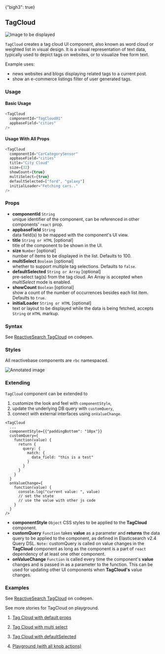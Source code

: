 {"bigh3": true}

## TagCloud

![Image to be displayed](https://i.imgur.com/cQgqeiv.png)

`TagCloud` creates a tag cloud UI component, also known as word cloud or weighted list in visual design. It is a visual representation of text data, typically used to depict tags on websites, or to visualize free form text.

Example uses:
* news websites and blogs displaying related tags to a current post.
* show an e-commerce listings filter of user generated tags.

### Usage

#### Basic Usage

```js
<TagCloud
  componentId="TagCloud01"
  appbaseField="cities"
/>
```

#### Usage With All Props

```js
<TagCloud
  componentId="CarCategorySensor"
  appbaseField="cities"
  title="City Cloud"
  size={32}
  showCount={true}
  multiSelect={true}
  defaultSelected=["ford", "galaxy"]
  initialLoader="Fetching cars.."
/>
```

### Props

- **componentId** `String`  
    unique identifier of the component, can be referenced in other components' `react` prop.
- **appbaseField** `String`  
    data field(s) to be mapped with the component's UI view.
- **title** `String or HTML` [optional]  
    title of the component to be shown in the UI.
- **size** `Number` [optional]  
    number of items to be displayed in the list. Defaults to 100.
- **multiSelect** `Boolean` [optional]  
    whether to support multiple tag selections. Defaults to `false`.
- **defaultSelected** `String or Array` [optional]  
    pre-select tag(s) from the tag cloud. An Array is accepted when *multiSelect* mode is enabled.
- **showCount** `Boolean` [optional]  
    show a count of the number of occurrences besides each list item. Defaults to `true`.
- **initialLoader** `String or HTML` [optional]  
    text or layout to be displayed while the data is being fetched, accepts `String` or `HTML` markup.

### Syntax

<p data-height="500" data-theme-id="light" data-slug-hash="pPPOXX" data-default-tab="js" data-user="sids-aquarius" data-embed-version="2" data-pen-title="ReactiveSearch TagCloud" class="codepen">See <a href="http://codepen.io/sids-aquarius/pen/pPPOXX/">ReactiveSearch TagCloud</a> on codepen.</p>
<script async src="https://production-assets.codepen.io/assets/embed/ei.js"></script>

### Styles

All reactivebase components are `rbc` namespaced.

![Annotated image](https://i.imgur.com/Lz0NTnd.png)

### Extending

`TagCloud` component can be extended to
1. customize the look and feel with `componentStyle`,
2. update the underlying DB query with `customQuery`,
3. connect with external interfaces using `onValueChange`.

```
<TagCloud
  ...
  componentStyle={{"paddingBottom": "10px"}}
  customQuery={
    function(value) {
      return {
        query: {
          match: {
            data_field: "this is a test"
          }
        }
      }
    }
  }
  onValueChange={
    function(value) {
      console.log("current value: ", value)
      // set the state
      // use the value with other js code
    }
  }
/>
```

- **componentStyle** `Object`
    CSS styles to be applied to the **TagCloud** component.
- **customQuery** `Function`
    takes **value** as a parameter and **returns** the data query to be applied to the component, as defined in Elasticsearch v2.4 Query DSL.
    `Note:` customQuery is called on value changes in the **TagCloud** component as long as the component is a part of `react` dependency of at least one other component.
- **onValueChange** `Function`
    is called every time the component's **value** changes and is passed in as a parameter to the function. This can be used for updating other UI components when **TagCloud's** value changes.

### Examples

<p data-height="500" data-theme-id="light" data-slug-hash="pPPOXX" data-default-tab="result" data-user="sids-aquarius" data-embed-version="2" data-pen-title="ReactiveSearch TagCloud" class="codepen">See <a href="http://codepen.io/sids-aquarius/pen/pPPOXX/">ReactiveSearch TagCloud</a> on codepen.</p>
<script async src="https://production-assets.codepen.io/assets/embed/ei.js"></script>

See more stories for TagCloud on playground.

1. [Tag Cloud with default props](../playground/?selectedKind=s%2FTagCloud&selectedStory=Basic&full=0&down=1&left=1&panelRight=0&downPanel=kadirahq%2Fstorybook-addon-knobs&filterBy=ReactiveSearch)

2. [Tag Cloud with multi select](../playground/?knob-multiSelect=true&selectedKind=s%2FTagCloud&selectedStory=With+multiSelect&full=0&down=1&left=1&panelRight=0&downPanel=kadirahq%2Fstorybook-addon-knobs&filterBy=ReactiveSearch)

3. [Tag Cloud with defaultSelected](../playground/?knob-defaultSelected=Auckland&selectedKind=s%2FTagCloud&selectedStory=With+defaultSelected&full=0&down=1&left=1&panelRight=0&downPanel=kadirahq%2Fstorybook-addon-knobs&filterBy=ReactiveSearch)

4. [Playground (with all knob actions)](../playground/?knob-multiSelect=true&knob-defaultSelected%5B0%5D=Auckland&knob-title=TagCloud%3A+City+Filter&knob-size=100&knob-showCount=true&selectedKind=s%2FTagCloud&selectedStory=Playground&full=0&down=1&left=1&panelRight=0&downPanel=kadirahq%2Fstorybook-addon-knobs&filterBy=ReactiveSearch)
